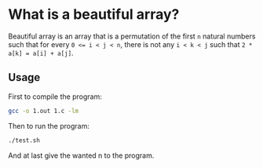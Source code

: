 # What is a beautiful array?

Beautiful array is an array that is a permutation of the first `n` natural numbers such that for every `0 <= i < j < n`, there is not any `i < k < j` such that `2 * a[k] = a[i] + a[j]`.

## Usage
First to compile the program:
```bash
gcc -o 1.out 1.c -lm
```
Then to run the program:
```bash
./test.sh
```
And at last give the wanted n to the program.
